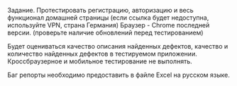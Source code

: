 Задание. 
Протестировать регистрацию, авторизацию и весь функционал домашней страницы
(если ссылка будет недоступна, используйте VPN, страна Германия)
Браузер - Chrome последней версии.
(проверьте наличие обновлений перед тестированием)

Будет оцениваться качество описания найденных дефектов, 
качество и количество найденных дефектов в тестируемом приложении.
Кроссбраузерное и мобильное тестирование не выполнять.
 
Баг репорты необходимо предоставить в файле Excel на русском языке.
